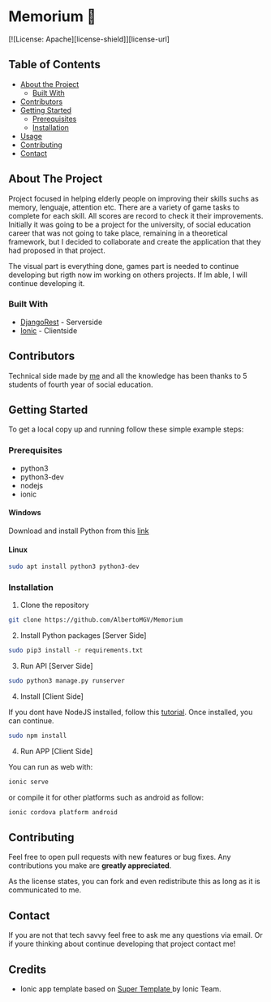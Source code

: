 # Memorium 🧠

[![License: Apache][license-shield]][license-url]

<!-- TABLE OF CONTENTS -->
## Table of Contents

* [About the Project](#about-the-project)
  * [Built With](#built-with)
* [Contributors](#contributors)
* [Getting Started](#getting-started)
  * [Prerequisites](#prerequisites)
  * [Installation](#installation)
* [Usage](#usage)
* [Contributing](#contributing)
* [Contact](#contact)




<!-- ABOUT THE PROJECT -->
## About The Project

Project focused in helping elderly people on improving their skills suchs as memory, lenguaje, attention etc. There are a variety of game tasks to complete for each skill. All scores are record to check it their improvements. Initially it was going to be a project for the university, of social education career that was not going to take place, remaining in a theoretical framework, but I decided to collaborate and create the application that they had proposed in that project.

The visual part is everything done, games part is needed to continue developing but rigth now im working on others projects. If Im able, I will continue developing it.

### Built With
* [DjangoRest](https://www.django-rest-framework.org/) - Serverside
* [Ionic](https://ionicframework.com/) - Clientside

<!-- CONTRIBUTORS -->
## Contributors

Technical side made by [me](https://github.com/AlbertoMGV) and all the knowledge has been thanks to 5 students of fourth year of social education.

<!-- GETTING STARTED -->
## Getting Started

To get a local copy up and running follow these simple example steps:

### Prerequisites
* python3
* python3-dev
* nodejs
* ionic
#### Windows
Download and install Python from this [link](https://www.python.org/downloads/windows/)
#### Linux
```sh
sudo apt install python3 python3-dev
```

### Installation

1. Clone the repository
```sh
git clone https://github.com/AlbertoMGV/Memorium
```

2. Install Python packages [Server Side]

```sh
sudo pip3 install -r requirements.txt
```

3. Run API [Server Side]

```sh
sudo python3 manage.py runserver
```

4. Install [Client Side]

If you dont have NodeJS installed, follow this [tutorial](https://github.com/nodesource/distributions/blob/master/README.md). Once installed, you can continue. 

```sh
sudo npm install
```

4. Run APP [Client Side]

You can run as web with:
```sh
ionic serve
```
or compile it for other platforms such as android as follow: 
```sh
ionic cordova platform android
```


<!-- CONTRIBUTING -->
## Contributing

Feel free to open pull requests with new features or bug fixes. Any contributions you make are **greatly appreciated**.

As the license states, you can fork and even redistribute this as long as it is communicated to me.

<!-- CONTACT -->
## Contact

If you are not that tech savvy feel free to ask me any questions via email. Or if youre thinking about continue developing that project contact me!

## Credits

- Ionic app template based on [Super Template ](https://github.com/ionic-team/ionic-starter-super) by Ionic Team.




